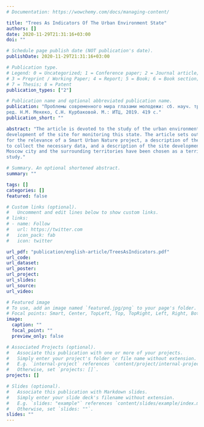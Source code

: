 ```yaml
---
# Documentation: https://wowchemy.com/docs/managing-content/

title: "Trees As Indicators Of The Urban Environment State"
authors: []
date: 2020-11-29T21:31:16+03:00
doi: ""

# Schedule page publish date (NOT publication's date).
publishDate: 2020-11-29T21:31:16+03:00

# Publication type.
# Legend: 0 = Uncategorized; 1 = Conference paper; 2 = Journal article;
# 3 = Preprint / Working Paper; 4 = Report; 5 = Book; 6 = Book section;
# 7 = Thesis; 8 = Patent
publication_types: ["2"]

# Publication name and optional abbreviated publication name.
publication: "Проблемы современного мира глазами молодежи: сб. науч. трудов. Под общей
ред. Н.М. Мекеко, С.Н. Курбаковой. М.: ИТЦ, 2019. 419 с."
publication_short: ""

abstract: "The article is devoted to the study of the urban environment state and the
development of the site for monitoring this state. The article sets out the rationale
for the relevance of a Smart Urban Nature project, a description of the device used
to collect the necessary data, and a description of the site development. The
Moscow city and the surrounding territories have been chosen as a territory for the
study."

# Summary. An optional shortened abstract.
summary: ""

tags: []
categories: []
featured: false

# Custom links (optional).
#   Uncomment and edit lines below to show custom links.
# links:
# - name: Follow
#   url: https://twitter.com
#   icon_pack: fab
#   icon: twitter

url_pdf: "publication/english-article/TreesAsIndicators.pdf"
url_code:
url_dataset:
url_poster:
url_project:
url_slides:
url_source:
url_video:

# Featured image
# To use, add an image named `featured.jpg/png` to your page's folder. 
# Focal points: Smart, Center, TopLeft, Top, TopRight, Left, Right, BottomLeft, Bottom, BottomRight.
image:
  caption: ""
  focal_point: ""
  preview_only: false

# Associated Projects (optional).
#   Associate this publication with one or more of your projects.
#   Simply enter your project's folder or file name without extension.
#   E.g. `internal-project` references `content/project/internal-project/index.md`.
#   Otherwise, set `projects: []`.
projects: []

# Slides (optional).
#   Associate this publication with Markdown slides.
#   Simply enter your slide deck's filename without extension.
#   E.g. `slides: "example"` references `content/slides/example/index.md`.
#   Otherwise, set `slides: ""`.
slides: ""
---
```

